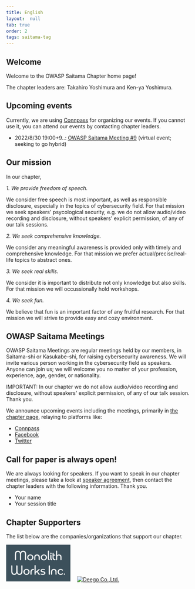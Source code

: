 ```yaml
---
title: English
layout:  null
tab: true
order: 2
tags: saitama-tag
---
```


## Welcome

Welcome to the OWASP Saitama Chapter home page!

The chapter leaders are: Takahiro Yoshimura and Ken-ya Yoshimura.

## Upcoming events

Currently, we are using [Connpass](https://owaspsaitama.connpass.com/) for organizing our events. If you cannot use it, you can attend our events by contacting chapter leaders.

* 2022/8/30 19:00+9..: [OWASP Saitama Meeting #9](https://owaspsaitama.connpass.com/event/253611/) (virtual event; seeking to go hybrid)

## Our mission

In our chapter,

*1. We provide freedom of speech.*

We consider free speech is most important, as well as responsible disclosure, especially in the topics of cybersecurity field. For that mission we seek speakers' psycological security, e.g. we do not allow audio/video recording and disclosure, without speakers' explicit permission, of any of our talk sessions.

*2. We seek comprehensive knowledge.*

We consider any meaningful awareness is provided only with timely and comprehensive knowledge. For that mission we prefer actual/precise/real-life topics to abstract ones.

*3. We seek real skills.*

We consider it is important to distribute not only knowledge but also skills. For that mission we will occussionally hold workshops.

*4. We seek fun.*

We believe that fun is an important factor of any fruitful research. For that mission we will strive to provide easy and cozy environment.

## OWASP Saitama Meetings
OWASP Saitama Meetings are regular meetings held by our members, in Saitama-shi or Kasukabe-shi, for raising cybersecurity awareness. We will invite various person working in the cybersecurity field as speakers. Anyone can join us; we will welcome you no matter of your profession, experience, age, gender, or nationality.

IMPORTANT: In our chapter we do not allow audio/video recording and disclosure, without speakers' explicit permission, of any of our talk session. Thank you.

We announce upcoming events including the meetings, primarily in [the chapter page](#upcoming-events), relaying to platforms like:

* [Connpass](https://owaspsaitama.connpass.com/)
* [Facebook](https://www.facebook.com/owaspsaitama)
* [Twitter](https://twitter.com/OWASP_Saitama)

## Call for paper is always open!

We are always looking for speakers. If you want to speak in our chapter meetings, please take a look at [speaker agreement](/www-policy/legal/speaker-agreement), then contact the chapter leaders with the following information. Thank you.

 * Your name
 * Your session title

## Chapter Supporters

The list below are the companies/organizations that support our chapter.

[<img alt="Monolith Works Inc." src="assets/images/monolithworks.png" height="100" >](https://monolithworks.co.jp/)
&emsp;[<img alt="Deego Co.,Ltd." src="assets/images/deego.png" height="100" >](https://www.deego.co.jp/)
